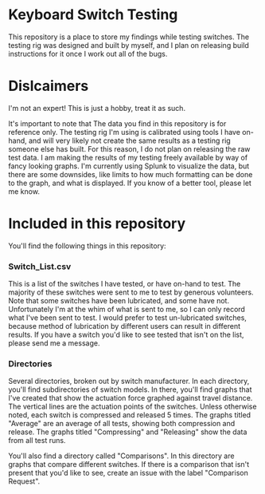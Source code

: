 # Keyboard Switch Testing

This repository is a place to store my findings while testing switches.  The testing rig was designed and built by myself, and I plan on releasing build instructions for it once I work out all of the bugs.  

# Dislcaimers

I'm not an expert! This is just a hobby, treat it as such.

It's important to note that The data you find in this repository is for reference only.  The testing rig I'm using is calibrated using tools I have on-hand, and will very likely not create the same results as a testing rig someone else has built.  For this reason, I do not plan on releasing the raw test data.  I am making the results of my testing freely available by way of fancy looking graphs.  I'm currently using Splunk to visualize the data, but there are some downsides, like limits to how much formatting can be done to the graph, and what is displayed.  If you know of a better tool, please let me know.

# Included in this repository

You'll find the following things in this repository:

### Switch_List.csv

This is a list of the switches I have tested, or have on-hand to test.  The majority of these switches were sent to me to test by generous volunteers.  Note that some switches have been lubricated, and some have not.  Unfortunately I'm at the whim of what is sent to me, so I can only record what I've been sent to test. I would prefer to test un-lubricated switches, because method of lubrication by different users can result in different results.  If you have a switch you'd like to see tested that isn't on the list, please send me a message.

### Directories

Several directories, broken out by switch manufacturer.  In each directory, you'll find subdirectories of switch models.  In there, you'll find graphs that I've created that show the actuation force graphed against travel distance.  The vertical lines are the actuation points of the switches.  Unless otherwise noted, each switch is compressed and released 5 times.  The graphs titled "Average" are an average of all tests, showing both compression and release.  The graphs titled "Compressing" and "Releasing" show the data from all test runs.

You'll also find a directory called "Comparisons".  In this directory are graphs that compare different switches.  If there is a comparison that isn't present that you'd like to see, create an issue with the label "Comparison Request".
